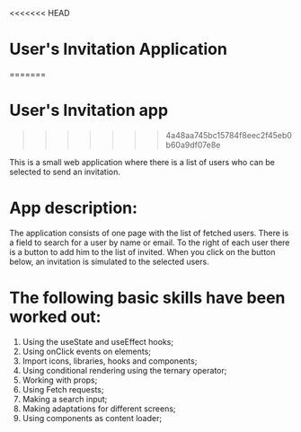<<<<<<< HEAD
# **User's Invitation Application**
=======
# **User's Invitation app**
>>>>>>> 4a48aa745bc15784f8eec2f45eb0b60a9df07e8e

This is a small web application where there is a list of users who can be selected to send an invitation.

# **App description:**

The application consists of one page with the list of fetched users.
There is a field to search for a user by name or email.
To the right of each user there is a button to add him to the list of invited.
When you click on the button below, an invitation is simulated to the selected users.

# **The following basic skills have been worked out:**

1. Using the useState and useEffect hooks;
2. Using onClick events on elements;
3. Import icons, libraries, hooks and components;
4. Using conditional rendering using the ternary operator;
5. Working with props;
6. Using Fetch requests;
7. Making a search input;
8. Making adaptations for different screens;
9. Using <Skeleton /> components as content loader;
